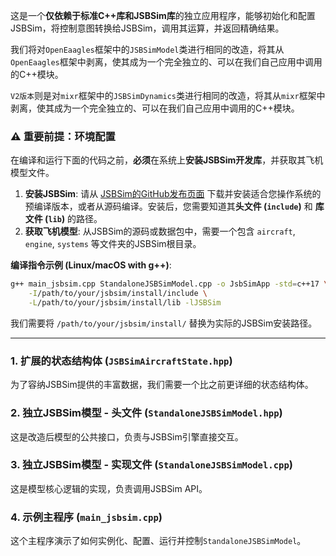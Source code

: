 这是一个**仅依赖于标准C++库和JSBSim库**的独立应用程序，能够初始化和配置JSBSim，将控制意图转换给JSBSim，调用其运算，并返回精确结果。

我们将对`OpenEaagles`框架中的`JSBSimModel`类进行相同的改造，将其从`OpenEaagles`框架中剥离，使其成为一个完全独立的、可以在我们自己应用中调用的C++模块。

`V2版本`则是对`mixr`框架中的`JSBSimDynamics`类进行相同的改造，将其从`mixr`框架中剥离，使其成为一个完全独立的、可以在我们自己应用中调用的C++模块。

### ⚠️ 重要前提：环境配置

在编译和运行下面的代码之前，**必须**在系统上**安装JSBSim开发库**，并获取其飞机模型文件。

1.  **安装JSBSim**: 请从 [JSBSim的GitHub发布页面](https://github.com/JSBSim-Team/jsbsim/releases) 下载并安装适合您操作系统的预编译版本，或者从源码编译。安装后，您需要知道其**头文件 (`include`)** 和 **库文件 (`lib`)** 的路径。
2.  **获取飞机模型**: 从JSBSim的源码或数据包中，需要一个包含 `aircraft`, `engine`, `systems` 等文件夹的JSBSim根目录。

**编译指令示例 (Linux/macOS with g++)**:

```bash
g++ main_jsbsim.cpp StandaloneJSBSimModel.cpp -o JsbSimApp -std=c++17 \
    -I/path/to/your/jsbsim/install/include \
    -L/path/to/your/jsbsim/install/lib -lJSBSim
```

我们需要将 `/path/to/your/jsbsim/install/` 替换为实际的JSBSim安装路径。

-----

### 1\. 扩展的状态结构体 (`JSBSimAircraftState.hpp`)

为了容纳JSBSim提供的丰富数据，我们需要一个比之前更详细的状态结构体。



### 2\. 独立JSBSim模型 - 头文件 (`StandaloneJSBSimModel.hpp`)

这是改造后模型的公共接口，负责与JSBSim引擎直接交互。



### 3\. 独立JSBSim模型 - 实现文件 (`StandaloneJSBSimModel.cpp`)

这是模型核心逻辑的实现，负责调用JSBSim API。



### 4\. 示例主程序 (`main_jsbsim.cpp`)

这个主程序演示了如何实例化、配置、运行并控制`StandaloneJSBSimModel`。


